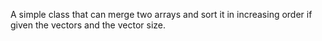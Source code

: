 A simple class that can merge two arrays and sort it in increasing order if given the vectors and the vector size. 
